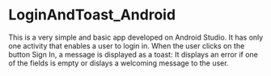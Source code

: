 # LoginAndToast_Android
This is a very simple and basic app developed on Android Studio. It has only one activity that enables a user to login in. 
When the user clicks on the button Sign In, a message is displayed as a toast: It displays an error if one of the fields is empty or dislays a welcoming message to the user.
